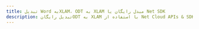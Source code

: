 ---title: تبدیل Word بهXLAM، ODT به XLAM مبدل رایگان یا Net SDKdescription: تبدیل رایگانODT به XLAM با استفاده از Net Cloud APIs & SDK. همچنین اسناد Microsoft Word و OpenOffice را در Cloud ایجاد، ویرایش و رندر کنید.---
